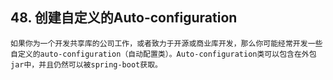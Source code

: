 ## 48.  创建自定义的Auto-configuration

	如果你为一个开发共享库的公司工作，或者致力于开源或商业库开发，那么你可能经常开发一些自定义的auto-configuration（自动配置类）。Auto-configuration类可以包含在外包jar中，并且仍然可以被spring-boot获取。

